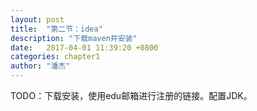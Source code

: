 ```yaml
---
layout: post
title:  "第二节：idea"
description: "下载maven并安装"
date:   2017-04-01 11:39:20 +0800
categories: chapter1
author: "潘杰"
---
```

TODO：下载安装，使用edu邮箱进行注册的链接。配置JDK。